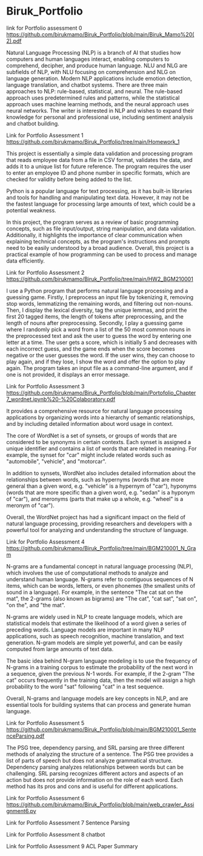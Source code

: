 # Biruk_Portfolio
link for Portfolio assessment 0 
https://github.com/birukmamo/Biruk_Portfolio/blob/main/Biruk_Mamo%20(2).pdf

Natural Language Processing (NLP) is a branch of AI that studies how computers and human languages interact, enabling computers to comprehend, decipher, and produce human language. NLU and NLG are subfields of NLP, with NLU focusing on comprehension and NLG on language generation. Modern NLP applications include emotion detection, language translation, and chatbot systems. There are three main approaches to NLP: rule-based, statistical, and neural. The rule-based approach uses predetermined rules and patterns, while the statistical approach uses machine learning methods, and the neural approach uses neural networks. The writer is interested in NLP and wishes to expand their knowledge for personal and professional use, including sentiment analysis and chatbot building.

Link for Portfolio Assessment 1 
https://github.com/birukmamo/Biruk_Portfolio/tree/main/Homework_1

This project is essentially a simple data validation and processing program that reads employee data from a file in CSV format, validates the data, and adds it to a unique list for future reference. The program requires the user to enter an employee ID and phone number in specific formats, which are checked for validity before being added to the list.

Python is a popular language for text processing, as it has built-in libraries and tools for handling and manipulating text data. However, it may not be the fastest language for processing large amounts of text, which could be a potential weakness.

In this project, the program serves as a review of basic programming concepts, such as file input/output, string manipulation, and data validation. Additionally, it highlights the importance of clear communication when explaining technical concepts, as the program's instructions and prompts need to be easily understood by a broad audience. Overall, this project is a practical example of how programming can be used to process and manage data efficiently.

Link for Portfolio Assessment 2
https://github.com/birukmamo/Biruk_Portfolio/tree/main/HW2_BGM210001

I use a Python program that performs natural language processing and a guessing game. Firstly, I preprocess an input file by tokenizing it, removing stop words, lemmatizing the remaining words, and filtering out non-nouns. Then, I display the lexical diversity, tag the unique lemmas, and print the first 20 tagged items, the length of tokens after preprocessing, and the length of nouns after preprocessing. Secondly, I play a guessing game where I randomly pick a word from a list of the 50 most common nouns in the preprocessed text and ask the user to guess the word by entering one letter at a time. The user gets a score, which is initially 5 and decreases with each incorrect guess, and the game ends when the score becomes negative or the user guesses the word. If the user wins, they can choose to play again, and if they lose, I show the word and offer the option to play again. The program takes an input file as a command-line argument, and if one is not provided, it displays an error message.

Link for Portfolio Assessment 3
https://github.com/birukmamo/Biruk_Portfolio/blob/main/Portofolio_Chapter7_wordnet.ipynb%20-%20Colaboratory.pdf

It provides a comprehensive resource for natural language processing applications by organizing words into a hierarchy of semantic relationships, and by including detailed information about word usage in context.

The core of WordNet is a set of synsets, or groups of words that are considered to be synonyms in certain contexts. Each synset is assigned a unique identifier and contains a list of words that are related in meaning. For example, the synset for "car" might include related words such as "automobile", "vehicle", and "motorcar".

In addition to synsets, WordNet also includes detailed information about the relationships between words, such as hypernyms (words that are more general than a given word, e.g. "vehicle" is a hypernym of "car"), hyponyms (words that are more specific than a given word, e.g. "sedan" is a hyponym of "car"), and meronyms (parts that make up a whole, e.g. "wheel" is a meronym of "car").

Overall, the WordNet project has had a significant impact on the field of natural language processing, providing researchers and developers with a powerful tool for analyzing and understanding the structure of language.

Link for Portfolio Assessment 4
https://github.com/birukmamo/Biruk_Portfolio/tree/main/BGM210001_N_Gram

N-grams are a fundamental concept in natural language processing (NLP), which involves the use of computational methods to analyze and understand human language. N-grams refer to contiguous sequences of N items, which can be words, letters, or even phonemes (the smallest units of sound in a language). For example, in the sentence "The cat sat on the mat", the 2-grams (also known as bigrams) are "The cat", "cat sat", "sat on", "on the", and "the mat".

N-grams are widely used in NLP to create language models, which are statistical models that estimate the likelihood of a word given a series of preceding words. Language models are important in many NLP applications, such as speech recognition, machine translation, and text generation. N-gram models are simple yet powerful, and can be easily computed from large amounts of text data.

The basic idea behind N-gram language modeling is to use the frequency of N-grams in a training corpus to estimate the probability of the next word in a sequence, given the previous N-1 words. For example, if the 2-gram "The cat" occurs frequently in the training data, then the model will assign a high probability to the word "sat" following "cat" in a test sequence.

Overall, N-grams and language models are key concepts in NLP, and are essential tools for building systems that can process and generate human language.

Link for Portfolio Assessment 5
https://github.com/birukmamo/Biruk_Portfolio/blob/main/BGM210001_SentenceParsing.pdf

The PSG tree, dependency parsing, and SRL parsing are three different methods of analyzing the structure of a sentence. The PSG tree provides a list of parts of speech but does not analyze grammatical structure. Dependency parsing analyzes relationships between words but can be challenging. SRL parsing recognizes different actors and aspects of an action but does not provide information on the role of each word. Each method has its pros and cons and is useful for different applications.

Link for Portfolio Assessment 6
https://github.com/birukmamo/Biruk_Portfolio/blob/main/web_crawler_Assignment6.py

Link for Portfolio Assessment 7
Sentence Parsing

Link for Portfolio Assessment 8
chatbot

Link for Portfolio Assessment 9
ACL Paper Summary
